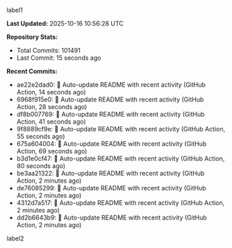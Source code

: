 
label1 
<!-- ACTIVITY_START -->
**Last Updated:** 2025-10-16 10:56:28 UTC

**Repository Stats:**
- Total Commits: 101491
- Last Commit: 15 seconds ago

**Recent Commits:**
- ae22e2dad0: 🤖 Auto-update README with recent activity (GitHub Action, 14 seconds ago)
- 6968f915e0: 🤖 Auto-update README with recent activity (GitHub Action, 28 seconds ago)
- df8b007769: 🤖 Auto-update README with recent activity (GitHub Action, 41 seconds ago)
- 9f8889cf9e: 🤖 Auto-update README with recent activity (GitHub Action, 55 seconds ago)
- 675a604004: 🤖 Auto-update README with recent activity (GitHub Action, 69 seconds ago)
- b3d1e0cf47: 🤖 Auto-update README with recent activity (GitHub Action, 80 seconds ago)
- be3aa21322: 🤖 Auto-update README with recent activity (GitHub Action, 2 minutes ago)
- de76085299: 🤖 Auto-update README with recent activity (GitHub Action, 2 minutes ago)
- 4312d7a517: 🤖 Auto-update README with recent activity (GitHub Action, 2 minutes ago)
- dd2b6643b9: 🤖 Auto-update README with recent activity (GitHub Action, 2 minutes ago)
<!-- ACTIVITY_END -->

label2
